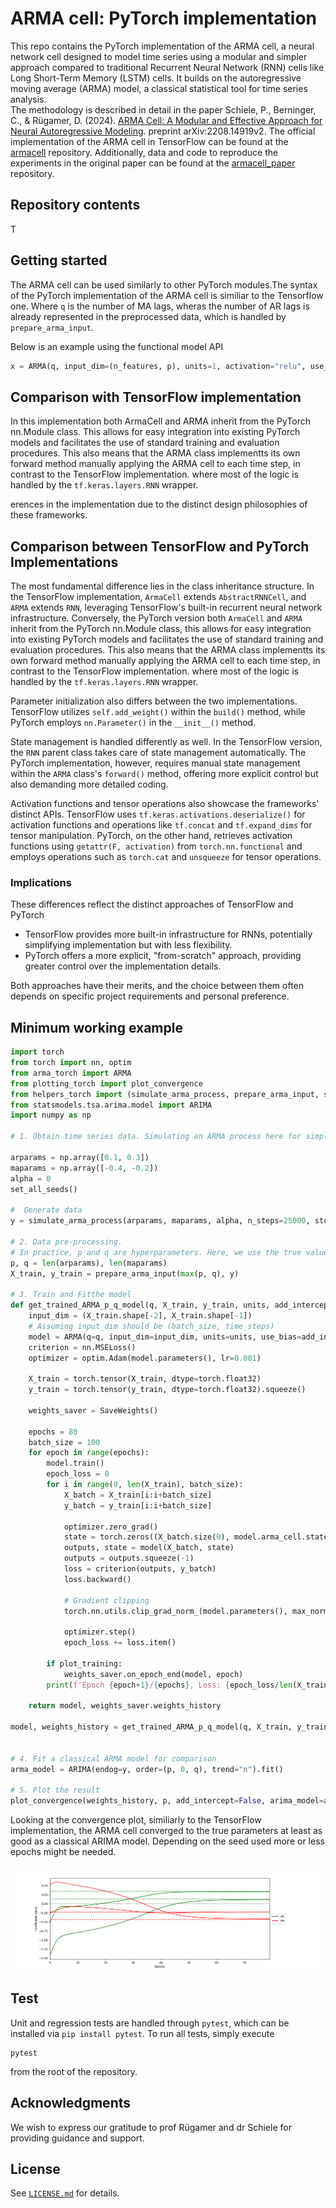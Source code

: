 # ARMA cell: PyTorch implementation

This repo contains the PyTorch implementation of the ARMA cell, a neural network cell designed to model time series using a modular and simpler approach compared to traditional Recurrent Neural Network (RNN) cells like Long Short-Term Memory (LSTM) cells. It builds on the autoregressive moving average (ARMA) model, a classical statistical tool for time series analysis.     
The methodology is described in detail in the paper Schiele, P., Berninger, C., & Rügamer, D. (2024). [ARMA Cell: A Modular and Effective Approach for Neural Autoregressive Modeling](https://arxiv.org/abs/2402.08987). preprint arXiv:2208.14919v2. The official implementation of the ARMA cell in TensorFlow can be found at the [armacell](https://github.com/phschiele/armacell_paper) repository. Additionally, data and code to reproduce the experiments in the original paper can be found at the [armacell_paper](https://github.com/phschiele/armacell_paper) repository.

## Repository contents

T

## Getting started

The ARMA cell can be used similarly to other PyTorch modules.The syntax of the PyTorch implementation of the ARMA cell is similiar to the Tensorflow  one. Where `q` is the number of MA lags, wheras the number of AR lags is already represented in the preprocessed data, which is handled by `prepare_arma_input`.

Below is an example using the functional model API

```python
x = ARMA(q, input_dim=(n_features, p), units=1, activation="relu", use_bias=True)(x)
 ```


## Comparison with TensorFlow implementation

In this implementation  both ArmaCell and ARMA inherit from the PyTorch nn.Module class. This allows for easy integration into existing PyTorch models and facilitates the use of standard training and evaluation procedures. This also means that the ARMA class implementts its own forward method manually applying the ARMA cell to each time step, in contrast to the TensorFlow implementation. where most of the logic is handled by the `tf.keras.layers.RNN` wrapper.

erences in the implementation due to the distinct design philosophies of these frameworks.

## Comparison between TensorFlow and PyTorch Implementations


The most fundamental difference lies in the class inheritance structure. In the TensorFlow implementation, `ArmaCell` extends `AbstractRNNCell`, and `ARMA` extends `RNN`, leveraging TensorFlow's built-in recurrent neural network infrastructure. Conversely, the PyTorch version  both `ArmaCell` and `ARMA` inherit from the PyTorch nn.Module class, this allows for easy integration into existing PyTorch models and facilitates the use of standard training and evaluation procedures. This also means that the ARMA class implementts its own forward method manually applying the ARMA cell to each time step, in contrast to the TensorFlow implementation. where most of the logic is handled by the `tf.keras.layers.RNN` wrapper.

Parameter initialization also differs between the two implementations. TensorFlow utilizes `self.add_weight()` within the `build()` method, while PyTorch employs `nn.Parameter()` in the `__init__()` method. 

State management is handled differently as well. In the TensorFlow version, the `RNN` parent class takes care of state management automatically. The PyTorch implementation, however, requires manual state management within the `ARMA` class's `forward()` method, offering more explicit control but also demanding more detailed coding.

Activation functions and tensor operations also showcase the frameworks' distinct APIs. TensorFlow uses `tf.keras.activations.deserialize()` for activation functions and operations like `tf.concat` and `tf.expand_dims` for tensor manipulation. PyTorch, on the other hand, retrieves activation functions using `getattr(F, activation)` from `torch.nn.functional` and employs operations such as `torch.cat` and `unsqueeze` for tensor operations.

### Implications

These differences reflect the distinct approaches of TensorFlow and PyTorch

- TensorFlow provides more built-in infrastructure for RNNs, potentially simplifying implementation but with less flexibility.
- PyTorch offers a more explicit, "from-scratch" approach, providing greater control over the implementation details.

Both approaches have their merits, and the choice between them often depends on specific project requirements and personal preference.


## Minimum working example
```python
import torch
from torch import nn, optim
from arma_torch import ARMA
from plotting_torch import plot_convergence
from helpers_torch import (simulate_arma_process, prepare_arma_input, set_all_seeds, SaveWeights)
from statsmodels.tsa.arima.model import ARIMA
import numpy as np

# 1. Obtain time series data. Simulating an ARMA process here for simplicity

arparams = np.array([0.1, 0.3])
maparams = np.array([-0.4, -0.2])
alpha = 0
set_all_seeds()

#  Generate data
y = simulate_arma_process(arparams, maparams, alpha, n_steps=25000, std=2)

# 2. Data pre-processing.
# In practice, p and q are hyperparameters. Here, we use the true values.
p, q = len(arparams), len(maparams)
X_train, y_train = prepare_arma_input(max(p, q), y)

# 3. Train and Fitthe model
def get_trained_ARMA_p_q_model(q, X_train, y_train, units, add_intercept=False, plot_training=False, **kwargs):
    input_dim = (X_train.shape[-2], X_train.shape[-1])
    # Assuming input_dim should be (batch_size, time_steps)
    model = ARMA(q=q, input_dim=input_dim, units=units, use_bias=add_intercept, **kwargs)
    criterion = nn.MSELoss()
    optimizer = optim.Adam(model.parameters(), lr=0.001)

    X_train = torch.tensor(X_train, dtype=torch.float32)
    y_train = torch.tensor(y_train, dtype=torch.float32).squeeze()

    weights_saver = SaveWeights()

    epochs = 80
    batch_size = 100
    for epoch in range(epochs):
        model.train()
        epoch_loss = 0
        for i in range(0, len(X_train), batch_size):
            X_batch = X_train[i:i+batch_size]
            y_batch = y_train[i:i+batch_size]

            optimizer.zero_grad()
            state = torch.zeros((X_batch.size(0), model.arma_cell.state_size[0], model.arma_cell.state_size[1]))
            outputs, state = model(X_batch, state)
            outputs = outputs.squeeze(-1)
            loss = criterion(outputs, y_batch)
            loss.backward()
            
            # Gradient clipping
            torch.nn.utils.clip_grad_norm_(model.parameters(), max_norm=1.0)
            
            optimizer.step()
            epoch_loss += loss.item()

        if plot_training:
            weights_saver.on_epoch_end(model, epoch)
        print(f'Epoch {epoch+1}/{epochs}, Loss: {epoch_loss/len(X_train)}')

    return model, weights_saver.weights_history

model, weights_history = get_trained_ARMA_p_q_model(q, X_train, y_train, units=1, add_intercept=False, plot_training=True)


# 4. Fit a classical ARMA model for comparison
arma_model = ARIMA(endog=y, order=(p, 0, q), trend="n").fit()

# 5. Plot the result
plot_convergence(weights_history, p, add_intercept=False, arima_model=arma_model, path="image.png")
```

Looking at the convergence plot, similiarly to the TensorFlow implementation, the ARMA cell converged to the true parameters at least as good as a classical ARIMA model. Depending on the seed used more or less epochs might be needed.

![convergence plot](convergence_plot.png)


## Test
Unit and regression tests are handled through `pytest`, which can be installed via `pip install pytest`.
To run all tests, simply execute
```shell
pytest
```
from the root of the repository.

## Acknowledgments
We wish to express our gratitude to prof Rügamer and dr Schiele for providing guidance and support. 


## License
See [`LICENSE.md`](LICENSE.md) for details.


